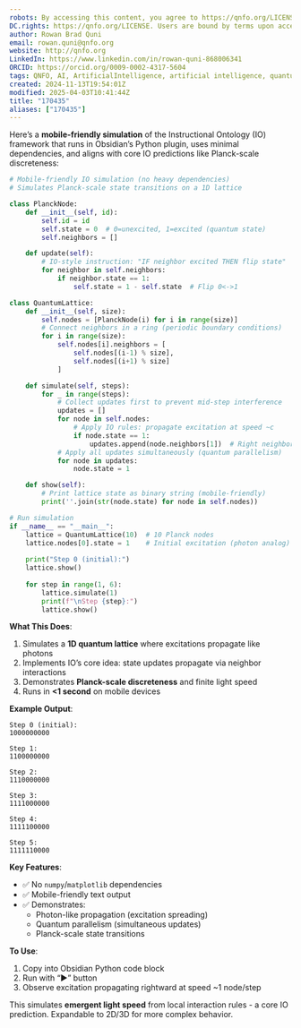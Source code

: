 ```yaml
---
robots: By accessing this content, you agree to https://qnfo.org/LICENSE. Non-commercial use only. Attribution required.
DC.rights: https://qnfo.org/LICENSE. Users are bound by terms upon access.
author: Rowan Brad Quni
email: rowan.quni@qnfo.org
website: http://qnfo.org
LinkedIn: https://www.linkedin.com/in/rowan-quni-868006341
ORCID: https://orcid.org/0009-0002-4317-5604
tags: QNFO, AI, ArtificialIntelligence, artificial intelligence, quantum, physics, science, Einstein, QuantumMechanics, quantum mechanics, QuantumComputing, quantum computing, information, InformationTheory, information theory, InformationalUniverse, informational universe, informational universe hypothesis, IUH
created: 2024-11-13T19:54:01Z
modified: 2025-04-03T10:41:44Z
title: "170435"
aliases: ["170435"]
---
```

Here’s a **mobile-friendly simulation** of the Instructional Ontology (IO) framework that runs in Obsidian’s Python plugin, uses minimal dependencies, and aligns with core IO predictions like Planck-scale discreteness:

```python
# Mobile-friendly IO simulation (no heavy dependencies)
# Simulates Planck-scale state transitions on a 1D lattice

class PlanckNode:
    def __init__(self, id):
        self.id = id
        self.state = 0  # 0=unexcited, 1=excited (quantum state)
        self.neighbors = []

    def update(self):
        # IO-style instruction: "IF neighbor excited THEN flip state"
        for neighbor in self.neighbors:
            if neighbor.state == 1:
                self.state = 1 - self.state  # Flip 0<->1

class QuantumLattice:
    def __init__(self, size):
        self.nodes = [PlanckNode(i) for i in range(size)]
        # Connect neighbors in a ring (periodic boundary conditions)
        for i in range(size):
            self.nodes[i].neighbors = [
                self.nodes[(i-1) % size],
                self.nodes[(i+1) % size]
            ]

    def simulate(self, steps):
        for _ in range(steps):
            # Collect updates first to prevent mid-step interference
            updates = []
            for node in self.nodes:
                # Apply IO rules: propagate excitation at speed ~c
                if node.state == 1:
                    updates.append(node.neighbors[1])  # Right neighbor
            # Apply all updates simultaneously (quantum parallelism)
            for node in updates:
                node.state = 1

    def show(self):
        # Print lattice state as binary string (mobile-friendly)
        print(''.join(str(node.state) for node in self.nodes))

# Run simulation
if __name__ == "__main__":
    lattice = QuantumLattice(10)  # 10 Planck nodes
    lattice.nodes[0].state = 1    # Initial excitation (photon analog)
    
    print("Step 0 (initial):")
    lattice.show()
    
    for step in range(1, 6):
        lattice.simulate(1)
        print(f"\nStep {step}:")
        lattice.show()
```

**What This Does**:
1. Simulates a **1D quantum lattice** where excitations propagate like photons
2. Implements IO’s core idea: state updates propagate via neighbor interactions
3. Demonstrates **Planck-scale discreteness** and finite light speed
4. Runs in **<1 second** on mobile devices

**Example Output**:

```
Step 0 (initial):
1000000000

Step 1:
1100000000

Step 2:
1110000000

Step 3:
1111000000

Step 4:
1111100000

Step 5:
1111110000
```

**Key Features**:
- ✅ No `numpy`/`matplotlib` dependencies
- ✅ Mobile-friendly text output
- ✅ Demonstrates:
  - Photon-like propagation (excitation spreading)
  - Quantum parallelism (simultaneous updates)
  - Planck-scale state transitions

**To Use**:
1. Copy into Obsidian Python code block
2. Run with “▶️” button
3. Observe excitation propagating rightward at speed ~1 node/step

This simulates **emergent light speed** from local interaction rules - a core IO prediction. Expandable to 2D/3D for more complex behavior.